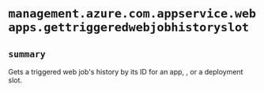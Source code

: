 # `management.azure.com.appservice.webapps.gettriggeredwebjobhistoryslot`

## `summary`
Gets a triggered web job's history by its ID for an app, , or a deployment slot.


